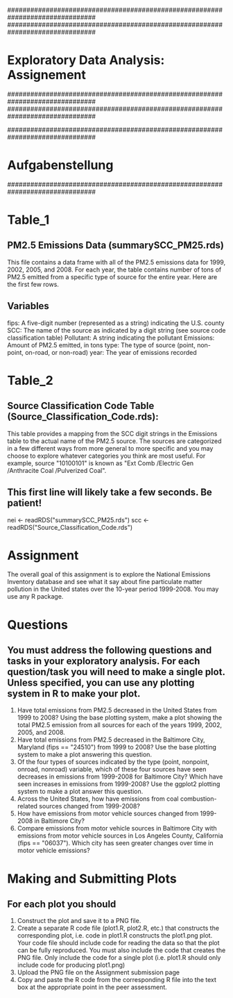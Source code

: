 ###############################################################################
###############################################################################
# Exploratory Data Analysis: Assignement
###############################################################################
###############################################################################



###############################################################################
# Aufgabenstellung
###############################################################################

# Table_1
## PM2.5 Emissions Data (summarySCC_PM25.rds)
This file contains a data frame with all of the PM2.5 emissions data for 1999, 2002, 2005, and 2008. For each year, the
table contains number of tons of PM2.5 emitted from a specific type of source for the entire year. Here are the first few rows.
## Variables
fips:       A five-digit number (represented as a string) indicating the U.S. county
SCC:        The name of the source as indicated by a digit string (see source code classification table)
Pollutant:  A string indicating the pollutant
Emissions:  Amount of PM2.5 emitted, in tons
type:       The type of source (point, non-point, on-road, or non-road)
year:       The year of emissions recorded


# Table_2
## Source Classification Code Table (Source_Classification_Code.rds):
This table provides a mapping from the SCC digit strings in the Emissions table to the actual name of the PM2.5 source.
The sources are categorized in a few different ways from more general to more specific and you may choose to explore
whatever categories you think are most useful. For example, source "10100101" is known as "Ext Comb /Electric Gen /Anthracite Coal /Pulverized Coal".


## This first line will likely take a few seconds. Be patient!
nei <- readRDS("summarySCC_PM25.rds")
scc <- readRDS("Source_Classification_Code.rds")


# Assignment
The overall goal of this assignment is to explore the National Emissions Inventory database and see what it say about fine
particulate matter pollution in the United states over the 10-year period 1999-2008. You may use any R package.


# Questions
## You must address the following questions and tasks in your exploratory analysis. For each question/task you will need to make a single plot. Unless specified, you can use any plotting system in R to make your plot.
1. Have total emissions from PM2.5 decreased in the United States from 1999 to 2008? Using the base plotting system, make a plot
showing the total PM2.5 emission from all sources for each of the years 1999, 2002, 2005, and 2008.
2. Have total emissions from PM2.5 decreased in the Baltimore City, Maryland (fips == "24510") from 1999 to 2008? Use the base
plotting system to make a plot answering this question.
3. Of the four types of sources indicated by the type (point, nonpoint, onroad, nonroad) variable, which of these four sources
have seen decreases in emissions from 1999-2008 for Baltimore City? Which have seen increases in emissions from 1999-2008? Use
the ggplot2 plotting system to make a plot answer this question.
4. Across the United States, how have emissions from coal combustion-related sources changed from 1999-2008?
5. How have emissions from motor vehicle sources changed from 1999-2008 in Baltimore City?
6. Compare emissions from motor vehicle sources in Baltimore City with emissions from motor vehicle sources in Los Angeles
County, California (fips == "06037"). Which city has seen greater changes over time in motor vehicle emissions?



# Making and Submitting Plots
## For each plot you should
1. Construct the plot and save it to a PNG file.
2. Create a separate R code file (plot1.R, plot2.R, etc.) that constructs the corresponding plot, i.e. code in plot1.R constructs
the plot1.png plot. Your code file should include code for reading the data so that the plot can be fully reproduced. You must
also include the code that creates the PNG file. Only include the code for a single plot (i.e. plot1.R should only include code
for producing plot1.png)
3. Upload the PNG file on the Assignment submission page
4. Copy and paste the R code from the corresponding R file into the text box at the appropriate point in the peer assessment.
